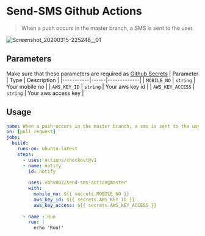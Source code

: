 # Send-SMS Github Actions  
> When a push occurs in the master branch, a SMS is sent to the user.  

![Screenshot_20200315-225248__01](https://user-images.githubusercontent.com/26121083/76706811-54ea4b80-6710-11ea-9637-d3c25ed6f57d.jpg)

## Parameters
Make sure that these parameters are required as [Github Secrets](https://help.github.com/en/actions/configuring-and-managing-workflows/creating-and-storing-encrypted-secrets)
| Parameter | Type | Description |
|-----------|------|-------------|
| `MOBILE_NO` | `string` | Your mobile no |
| `AWS_KEY_ID` | `string` | Your aws key id |
| `AWS_KEY_ACCESS` | `string` | Your aws access key |


## Usage

```yaml
name: When a push occurs in the master branch, a sms is sent to the user.
on: [pull_request]
jobs:
  build:
    runs-on: ubuntu-latest
    steps:
      - uses: actions/checkout@v1
      - name: notify
        id: notify
        
        uses: vbhv007/send-sms-action@master
        with:
          mobile_no: ${{ secrets.MOBILE_NO }}
          aws_key_id: ${{ secrets.AWS_KEY_ID }}
          aws_key_access: ${{ secrets.AWS_KEY_ACCESS }}
      
      - name : Run
        run: |
          echo 'Run!'
```
